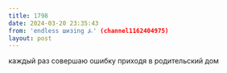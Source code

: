 ```yaml
---
title: 1798
date: 2024-03-20 23:35:43
from: 'endless шизing ⍼' (channel1162404975)
layout: post
---
```


каждый раз совершаю ошибку приходя в родительский дом
